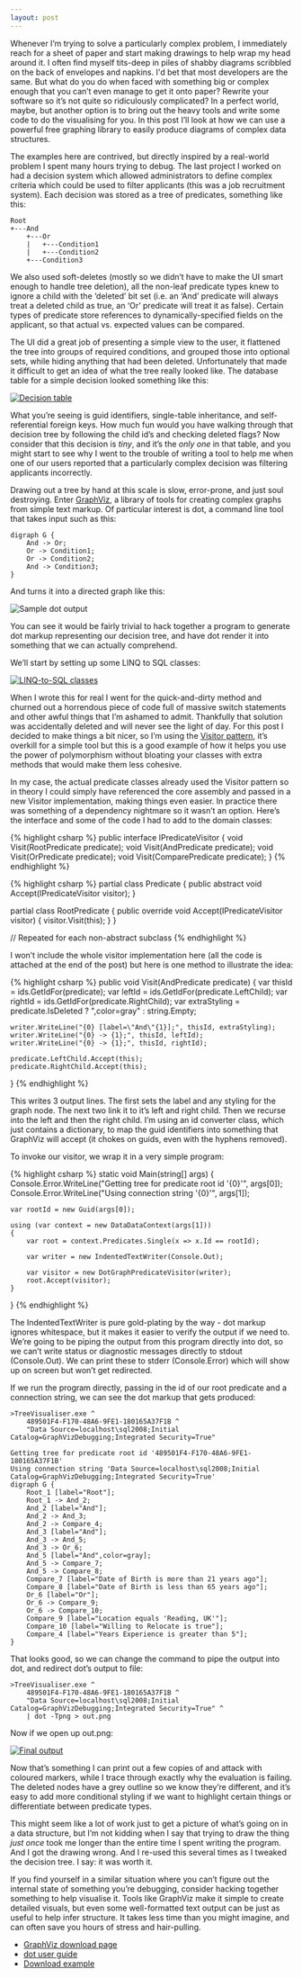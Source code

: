 ```yaml
---
layout: post
---
```


Whenever I’m trying to solve a particularly complex problem, I immediately reach for a sheet of paper and start making drawings to help wrap my head around it.  I often find myself tits-deep in piles of shabby diagrams scribbled on the back of envelopes and napkins.  I'd bet that most developers are the same.  But what do you do when faced with something big or complex enough that you can’t even manage to get it onto paper?  Rewrite your software so it’s not quite so ridiculously complicated?  In a perfect world, maybe, but another option is to bring out the heavy tools and write some code to do the visualising for you.  In this post I’ll look at how we can use a powerful free graphing library to easily produce diagrams of complex data structures.

The examples here are contrived, but directly inspired by a real-world problem I spent many hours trying to debug.  The last project I worked on had a decision system which allowed administrators to define complex criteria which could be used to filter applicants (this was a job recruitment system).  Each decision was stored as a tree of predicates, something like this:

    Root
    +---And
        +---Or
        |   +---Condition1
        |   +---Condition2
        +---Condition3

We also used soft-deletes (mostly so we didn’t have to make the UI smart enough to handle tree deletion), all the non-leaf predicate types knew to ignore a child with the ‘deleted’ bit set (i.e. an ‘And’ predicate will always treat a deleted child as true, an ‘Or’ predicate will treat it as false).  Certain types of predicate store references to dynamically-specified fields on the applicant, so that actual vs. expected values can be compared.

The UI did a great job of presenting a simple view to the user, it flattened the tree into groups of required conditions, and grouped those into optional sets, while hiding anything that had been deleted.  Unfortunately that made it difficult to get an idea of what the tree really looked like.  The database table for a simple decision looked something like this:

[![Decision table](/images/2010-02-01-Visualising-Complex-Structures-With-GraphViz-pic1.resized.png)](/images/2010-02-01-Visualising-Complex-Structures-With-GraphViz-pic1.png)

What you’re seeing is guid identifiers, single-table inheritance, and self-referential foreign keys.  How much fun would you have walking through that decision tree by following the child id’s and checking deleted flags?  Now consider that this decision is _tiny_, and it’s the _only one_ in that table, and you might start to see why I went to the trouble of writing a tool to help me when one of our users reported that a particularly complex decision was filtering applicants incorrectly.

Drawing out a tree by hand at this scale is slow, error-prone, and just soul destroying.  Enter [GraphViz](http://www.graphviz.org/), a library of tools for creating complex graphs from simple text markup.  Of particular interest is dot, a command line tool that takes input such as this:

    digraph G {
        And -> Or;
        Or -> Condition1;
        Or -> Condition2;
        And -> Condition3;
    }

And turns it into a directed graph like this:

![Sample dot output](/images/2010-02-01-Visualising-Complex-Structures-With-GraphViz-pic2.png)

You can see it would be fairly trivial to hack together a program to generate dot markup representing our decision tree, and have dot render it into something that we can actually comprehend.

We’ll start by setting up some LINQ to SQL classes:

[![LINQ-to-SQL classes](/images/2010-02-01-Visualising-Complex-Structures-With-GraphViz-pic3.resized.png)](/images/2010-02-01-Visualising-Complex-Structures-With-GraphViz-pic3.png)

When I wrote this for real I went for the quick-and-dirty method and churned out a horrendous piece of code full of massive switch statements and other awful things that I’m ashamed to admit.  Thankfully that solution was accidentally deleted and will never see the light of day.  For this post I decided to make things a bit nicer, so I’m using the [Visitor pattern](http://en.wikipedia.org/wiki/Visitor_pattern), it’s overkill for a simple tool but this is a good example of how it helps you use the power of polymorphism without bloating your classes with extra methods that would make them less cohesive.

In my case, the actual predicate classes already used the Visitor pattern so in theory I could simply have referenced the core assembly and passed in a new Visitor implementation, making things even easier.  In practice there was something of a dependency nightmare so it wasn’t an option.  Here’s the interface and some of the code I had to add to the domain classes:

{% highlight csharp %}
public interface IPredicateVisitor
{
    void Visit(RootPredicate predicate);
    void Visit(AndPredicate predicate);
    void Visit(OrPredicate predicate);
    void Visit(ComparePredicate predicate);
}
{% endhighlight %}

{% highlight csharp %}
partial class Predicate
{
    public abstract void Accept(IPredicateVisitor visitor);
}

partial class RootPredicate
{
    public override void Accept(IPredicateVisitor visitor)
    {
        visitor.Visit(this);
    }
}

// Repeated for each non-abstract subclass
{% endhighlight %}

I won’t include the whole visitor implementation here (all the code is attached at the end of the post) but here is one method to illustrate the idea:

{% highlight csharp %}
public void Visit(AndPredicate predicate)
{
    var thisId = ids.GetIdFor(predicate);
    var leftId = ids.GetIdFor(predicate.LeftChild);
    var rightId = ids.GetIdFor(predicate.RightChild);
    var extraStyling = predicate.IsDeleted ? ",color=gray" : string.Empty;

    writer.WriteLine("{0} [label=\"And\"{1}];", thisId, extraStyling);
    writer.WriteLine("{0} -> {1};", thisId, leftId);
    writer.WriteLine("{0} -> {1};", thisId, rightId);

    predicate.LeftChild.Accept(this);
    predicate.RightChild.Accept(this);
}
{% endhighlight %}

This writes 3 output lines.  The first sets the label and any styling for the graph node.  The next two link it to it’s left and right child.  Then we recurse into the left and then the right child.  I’m using an id converter class, which just contains a dictionary, to map the guid identifiers into something that GraphViz will accept (it chokes on guids, even with the hyphens removed).

To invoke our visitor, we wrap it in a very simple program:

{% highlight csharp %}
static void Main(string[] args)
{
    Console.Error.WriteLine("Getting tree for predicate root id '{0}'", args[0]);
    Console.Error.WriteLine("Using connection string '{0}'", args[1]);

    var rootId = new Guid(args[0]);

    using (var context = new DataDataContext(args[1]))
    {
        var root = context.Predicates.Single(x => x.Id == rootId);

        var writer = new IndentedTextWriter(Console.Out);

        var visitor = new DotGraphPredicateVisitor(writer);
        root.Accept(visitor);
    }
}
{% endhighlight %}

The IndentedTextWriter is pure gold-plating by the way - dot markup ignores whitespace, but it makes it easier to verify the output if we need to.  We’re going to be piping the output from this program directly into dot, so we can’t write status or diagnostic messages directly to stdout (Console.Out).  We can print these to stderr (Console.Error) which will show up on screen but won’t get redirected.

If we run the program directly, passing in the id of our root predicate and a connection string, we can see the dot markup that gets produced:

    >TreeVisualiser.exe ^
        489501F4-F170-48A6-9FE1-180165A37F1B ^
        "Data Source=localhost\sql2008;Initial Catalog=GraphVizDebugging;Integrated Security=True"

    Getting tree for predicate root id '489501F4-F170-48A6-9FE1-180165A37F1B'
    Using connection string 'Data Source=localhost\sql2008;Initial Catalog=GraphVizDebugging;Integrated Security=True'
    digraph G {
        Root_1 [label="Root"];
        Root_1 -> And_2;
        And_2 [label="And"];
        And_2 -> And_3;
        And_2 -> Compare_4;
        And_3 [label="And"];
        And_3 -> And_5;
        And_3 -> Or_6;
        And_5 [label="And",color=gray];
        And_5 -> Compare_7;
        And_5 -> Compare_8;
        Compare_7 [label="Date of Birth is more than 21 years ago"];
        Compare_8 [label="Date of Birth is less than 65 years ago"];
        Or_6 [label="Or"];
        Or_6 -> Compare_9;
        Or_6 -> Compare_10;
        Compare_9 [label="Location equals 'Reading, UK'"];
        Compare_10 [label="Willing to Relocate is true"];
        Compare_4 [label="Years Experience is greater than 5"];
    }

That looks good, so we can change the command to pipe the output into dot, and redirect dot’s output to file:

    >TreeVisualiser.exe ^
        489501F4-F170-48A6-9FE1-180165A37F1B ^
        "Data Source=localhost\sql2008;Initial Catalog=GraphVizDebugging;Integrated Security=True" ^
        | dot -Tpng > out.png

Now if we open up out.png:

[![Final output](/images/2010-02-01-Visualising-Complex-Structures-With-GraphViz-pic4.resized.png)](/images/2010-02-01-Visualising-Complex-Structures-With-GraphViz-pic4.png)

Now that’s something I can print out a few copies of and attack with coloured markers, while I trace through exactly why the evaluation is failing.  The deleted nodes have a grey outline so we know they’re different, and it’s easy to add more conditional styling if we want to highlight certain things or differentiate between predicate types.

This might seem like a lot of work just to get a picture of what’s going on in a data structure, but I’m not kidding when I say that trying to draw the thing _just once_ took me longer than the entire time I spent writing the program.  And I got the drawing wrong.  And I re-used this several times as I tweaked the decision tree.  I say: it was worth it.

If you find yourself in a similar situation where you can’t figure out the internal state of something you’re debugging, consider hacking together something to help visualise it.  Tools like GraphViz make it simple to create detailed visuals, but even some well-formatted text output can be just as useful to help infer structure.  It takes less time than you might imagine, and can often save you hours of stress and hair-pulling.

- [GraphViz download page](http://www.graphviz.org/Download..php)
- [dot user guide](http://www.graphviz.org/pdf/dotguide.pdf)
- [Download example](https://github.com/jmerrifield/yagri.com/tree/master/code_examples/2010-02-01-Visualising-Complex-Structures-With-GraphViz)